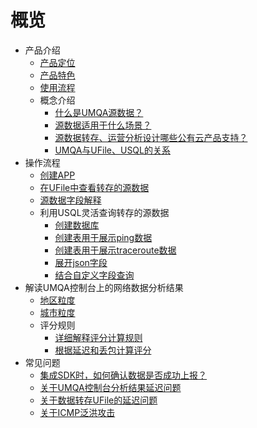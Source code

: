 # 概览

* 产品介绍
  * [产品定位](network/umqa/intro/product_position)
  * [产品特色](network/umqa/intro/product_features)
  * [使用流程](network/umqa/intro/product_use)
  * 概念介绍
    * [什么是UMQA源数据？](network/umqa/intro/concept/umqa_data)
    * [源数据适用于什么场景？](network/umqa/intro/concept/umqa_scenes)
    * [源数据转存、运营分析设计哪些公有云产品支持？](network/umqa/intro/concept/umqa_associate)
    * [UMQA与UFile、USQL的关系](network/umqa/intro/concept/umqa_usql_ufile)
* 操作流程 
  * [创建APP](network/umqa/operate/operate_create)
  * [在UFile中查看转存的源数据](network/umqa/operate/operate_ufile_view)
  * [源数据字段解释](network/umqa/operate/operate_source_data)
  * 利用USQL灵活查询转存的源数据
    * [创建数据库](network/umqa/operate/usql/usql_database)
    * [创建表用于展示ping数据](network/umqa/operate/usql/usql_ping)
    * [创建表用于展示traceroute数据](network/umqa/operate/usql/usql_tracert)
    * [展开json字段](network/umqa/operate/usql/usql_json)
    * [结合自定义字段查询](network/umqa/operate/usql/usql_userdef)
* 解读UMQA控制台上的网络数据分析结果
  * [地区粒度](network/umqa/console/area)
  * [城市粒度](network/umqa/console/city)
  * 评分规则
    * [详细解释评分计算规则](network/umqa/console/score/explan)
    * [根据延迟和丢包计算评分](network/umqa/console/score/example)
* 常见问题
  * [集成SDK时，如何确认数据是否成功上报？](network/umqa/questions/question01)
  * [关于UMQA控制台分析结果延迟问题](network/umqa/questions/question02)
  * [关于数据转存UFile的延迟问题](network/umqa/questions/question03)
  * [关于ICMP泛洪攻击](network/umqa/questions/question04)